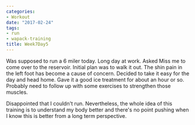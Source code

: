```yaml
---
categories:
- Workout
date: "2017-02-24"
tags:
- run
- wapack-training
title: Week7Day5
---
```


Was supposed to run a 6 miler today. Long day at work. Asked Miss me to come over to the reservoir. Initial plan was to walk it out. The shin pain in the left foot has become a cause of concern. Decided to take it easy for the day and head home. Gave it a good ice treatment for about an hour or so. Probably need to follow up with some exercises to strengthen those muscles.

Disappointed that I couldn't run. Nevertheless, the whole idea of this training is to understand my body better and there's no point pushing when I know this is better from a long term perspective.

